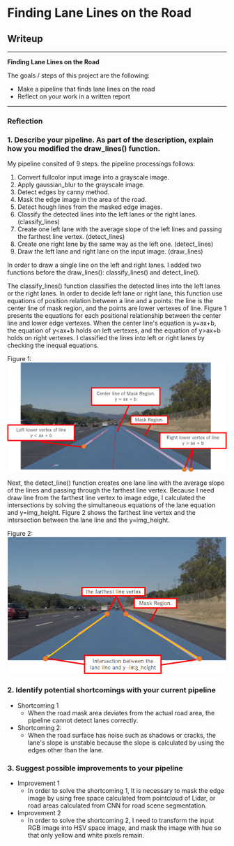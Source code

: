# **Finding Lane Lines on the Road** 

## Writeup

---

**Finding Lane Lines on the Road**

The goals / steps of this project are the following:
* Make a pipeline that finds lane lines on the road
* Reflect on your work in a written report

---

### Reflection

### 1. Describe your pipeline. As part of the description, explain how you modified the draw_lines() function.

My pipeline consited of 9 steps. 
the pipeline processings follows:

1. Convert fullcolor input image into a grayscale image.
2. Apply gaussian_blur to the grayscale image.
3. Detect edges by canny method.
4. Mask the edge image in the area of the road.
5. Detect hough lines from the masked edge images.
6. Classify the detected lines into the left lanes or the right lanes. (classify_lines)
7. Create one left lane with the average slope of the left lines 
   and passing the farthest line vertex. (detect_lines)
8. Create one right lane by the same way as the left one. (detect_lines)
9. Draw the left lane and right lane on the input image. (draw_lines)

In order to draw a single line on the left and right lanes.
I added two functions before the draw_lines(): classify_lines() and detect_line().

The classify_lines() function classifies the detected lines into the left lanes or the right lanes.
In order to decide left lane or right lane, this function use equations of position relation 
between a line and a points: the line is the center line of mask region, and the points are lower vertexes of line.
Figure 1 presents the equations for each positional relationship between the center line and lower edge vertexes.
When the center line's equation is y=ax+b, the equation of y<ax+b holds on left vertexes, and the equation 
of y>ax+b holds on right vertexes. I classified the lines into left or right lanes by checking the inequal equations.

Figure 1:
![classify_lines](classify_lines.bmp)

Next, the detect_line() function creates one lane line with the average slope of the lines and passing through the farthest line vertex. 
Because I need draw line from the farthest line vertex to image edge, I calculated the intersections by solving 
the simultaneous equations of the lane equation and y=img_height.
Figure 2 shows the farthest line vertex and the intersection between the lane line and the y=img_height.

Figure 2:
![detect_line](detect_line.bmp)


### 2. Identify potential shortcomings with your current pipeline

- Shortcoming 1
    * When the road mask area deviates from the actual road area, the pipeline cannot detect lanes correctly.
- Shortcoming 2:
    * When the road surface has noise such as shadows or cracks, the lane's slope is unstable 
      because the slope is calculated by using the edges other than the lane.

### 3. Suggest possible improvements to your pipeline

- Improvement 1
    * In order to solve the shortcoming 1, It is necessary to mask the edge image by using free space calculated 
      from pointcloud of Lidar, or road areas calculated from CNN for road scene segmentation.
- Improvement 2
    * In order to solve the shortcoming 2, I need to transform the input RGB image into HSV space image,
      and mask the image with hue so that only yellow and white pixels remain.
